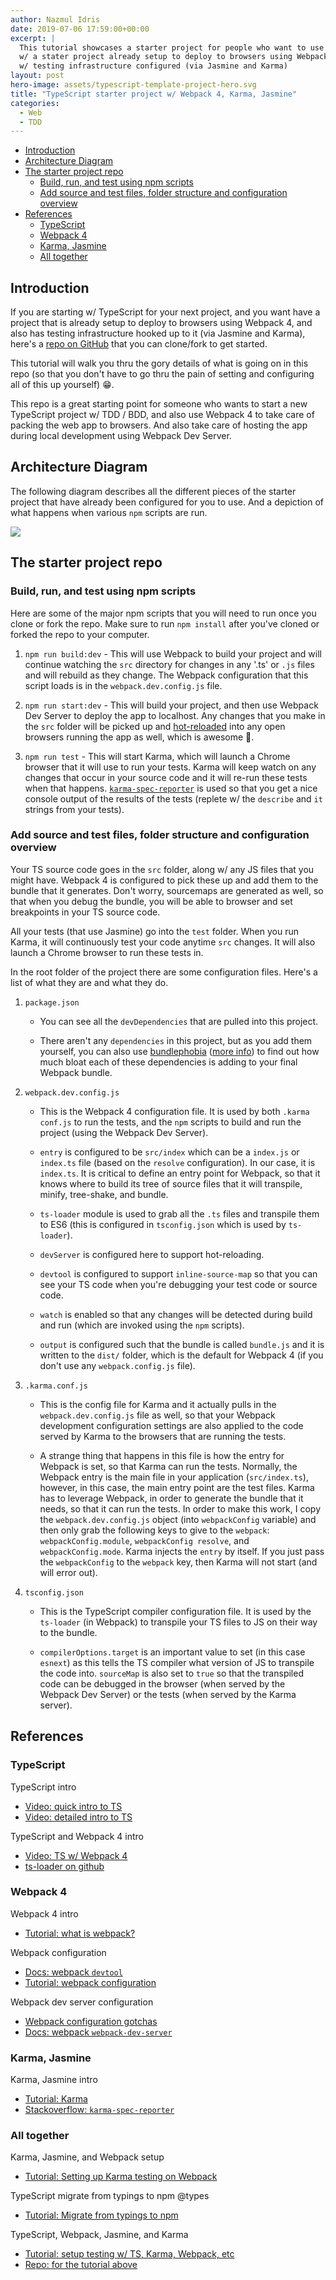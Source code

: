 ```yaml
---
author: Nazmul Idris
date: 2019-07-06 17:59:00+00:00
excerpt: |
  This tutorial showcases a starter project for people who want to use TypeScript
  w/ a stater project already setup to deploy to browsers using Webpack 4, and 
  w/ testing infrastructure configured (via Jasmine and Karma)
layout: post
hero-image: assets/typescript-template-project-hero.svg
title: "TypeScript starter project w/ Webpack 4, Karma, Jasmine"
categories:
  - Web
  - TDD
---
```


<!-- START doctoc generated TOC please keep comment here to allow auto update -->
<!-- DON'T EDIT THIS SECTION, INSTEAD RE-RUN doctoc TO UPDATE -->

- [Introduction](#introduction)
- [Architecture Diagram](#architecture-diagram)
- [The starter project repo](#the-starter-project-repo)
  - [Build, run, and test using npm scripts](#build-run-and-test-using-npm-scripts)
  - [Add source and test files, folder structure and configuration overview](#add-source-and-test-files-folder-structure-and-configuration-overview)
- [References](#references)
  - [TypeScript](#typescript)
  - [Webpack 4](#webpack-4)
  - [Karma, Jasmine](#karma-jasmine)
  - [All together](#all-together)

<!-- END doctoc generated TOC please keep comment here to allow auto update -->

## Introduction

If you are starting w/ TypeScript for your next project, and you want have a project that is already setup to deploy to
browsers using Webpack 4, and also has testing infrastructure hooked up to it (via Jasmine and Karma), here's a
[repo on GitHub](https://github.com/nazmulidris/ts-template) that you can clone/fork to get started.

This tutorial will walk you thru the gory details of what is going on in this repo (so that you don't have to go thru
the pain of setting and configuring all of this up yourself) 😁.

This repo is a great starting point for someone who wants to start a new TypeScript project w/ TDD / BDD, and also use
Webpack 4 to take care of packing the web app to browsers. And also take care of hosting the app during local
development using Webpack Dev Server.

## Architecture Diagram

The following diagram describes all the different pieces of the starter project that have already been configured for
you to use. And a depiction of what happens when various `npm` scripts are run.

<img src="{{'assets/ts-template-arch-diagram.svg' | relative_url}}"/>

## The starter project repo

### Build, run, and test using npm scripts

Here are some of the major npm scripts that you will need to run once you clone or fork the repo. Make sure to run
`npm install` after you've cloned or forked the repo to your computer.

1. `npm run build:dev` - This will use Webpack to build your project and will continue watching the `src` directory for
   changes in any '.ts' or `.js` files and will rebuild as they change. The Webpack configuration that this script loads
   is in the `webpack.dev.config.js` file.

1. `npm run start:dev` - This will build your project, and then use Webpack Dev Server to deploy the app to localhost.
   Any changes that you make in the `src` folder will be picked up and
   [hot-reloaded](https://webpack.js.org/configuration/dev-server/#devserverhot) into any open browsers running the app
   as well, which is awesome 🎉.

1. `npm run test` - This will start Karma, which will launch a Chrome browser that it will use to run your tests. Karma
   will keep watch on any changes that occur in your source code and it will re-run these tests when that happens.
   [`karma-spec-reporter`](https://stackoverflow.com/a/17327465/2085356) is used so that you get a nice console output
   of the results of the tests (replete w/ the `describe` and `it` strings from your tests).

### Add source and test files, folder structure and configuration overview

Your TS source code goes in the `src` folder, along w/ any JS files that you might have. Webpack 4 is configured to pick
these up and add them to the bundle that it generates. Don't worry, sourcemaps are generated as well, so that when you
debug the bundle, you will be able to browser and set breakpoints in your TS source code.

All your tests (that use Jasmine) go into the `test` folder. When you run Karma, it will continuously test your code
anytime `src` changes. It will also launch a Chrome browser to run these tests in.

In the root folder of the project there are some configuration files. Here's a list of what they are and what they do.

1. `package.json`

   - You can see all the `devDependencies` that are pulled into this project.

   - There aren't any `dependencies` in this project, but as you add them yourself, you can also use
     [bundlephobia](https://bundlephobia.com/) ([more info](https://www.youtube.com/watch?v=U_gANjtv28g)) to find out
     how much bloat each of these dependencies is adding to your final Webpack bundle.

1. `webpack.dev.config.js`

   - This is the Webpack 4 configuration file. It is used by both `.karma conf.js` to run the tests, and the `npm`
     scripts to build and run the project (using the Webpack Dev Server).

   - `entry` is configured to be `src/index` which can be a `index.js` or `index.ts` file (based on the `resolve`
     configuration). In our case, it is `index.ts`. It is critical to define an entry point for Webpack, so that it
     knows where to build its tree of source files that it will transpile, minify, tree-shake, and bundle.

   - `ts-loader` module is used to grab all the `.ts` files and transpile them to ES6 (this is configured in
     `tsconfig.json` which is used by `ts-loader`).

   - `devServer` is configured here to support hot-reloading.

   - `devtool` is configured to support `inline-source-map` so that you can see your TS code when you're debugging your
     test code or source code.

   - `watch` is enabled so that any changes will be detected during build and run (which are invoked using the `npm`
     scripts).

   - `output` is configured such that the bundle is called `bundle.js` and it is written to the `dist/` folder, which is
     the default for Webpack 4 (if you don't use any `webpack.config.js` file).

1. `.karma.conf.js`

   - This is the config file for Karma and it actually pulls in the `webpack.dev.config.js` file as well, so that your
     Webpack development configuration settings are also applied to the code served by Karma to the browsers that are
     running the tests.

   - A strange thing that happens in this file is how the entry for Webpack is set, so that Karma can run the tests.
     Normally, the Webpack entry is the main file in your application (`src/index.ts`), however, in this case, the main
     entry point are the test files. Karma has to leverage Webpack, in order to generate the bundle that it needs, so
     that it can run the tests. In order to make this work, I copy the `webpack.dev.config.js` object (into
     `webpackConfig` variable) and then only grab the following keys to give to the `webpack`: `webpackConfig.module`,
     `webpackConfig resolve`, and `webpackConfig.mode`. Karma injects the `entry` by itself. If you just pass the
     `webpackConfig` to the `webpack` key, then Karma will not start (and will error out).

1. `tsconfig.json`

   - This is the TypeScript compiler configuration file. It is used by the `ts-loader` (in Webpack) to transpile your TS
     files to JS on their way to the bundle.

   - `compilerOptions.target` is an important value to set (in this case `esnext`) as this tells the TS compiler what
     version of JS to transpile the code into. `sourceMap` is also set to `true` so that the transpiled code can be
     debugged in the browser (when served by the Webpack Dev Server) or the tests (when served by the Karma server).

## References

### TypeScript

TypeScript intro

- [Video: quick intro to TS](https://youtube.com/ahCwqrYpIuM)
- [Video: detailed intro to TS](https://www.youtube.com/watch?v=XShQO3BvOyM)

TypeScript and Webpack 4 intro

- [Video: TS w/ Webpack 4](https://www.youtube.com/watch?v=8TiZdePyduI)
- [ts-loader on github](https://github.com/TypeStrong/ts-loader)

### Webpack 4

Webpack 4 intro

- [Tutorial: what is webpack?](https://wanago.io/2018/07/16/webpack-4-course-part-one-entry-output-and-es6-modules/)

Webpack configuration

- [Docs: webpack `devtool`](https://webpack.js.org/configuration/devtool/)
- [Tutorial: webpack configuration](https://medium.com/@rajaraodv/webpack-the-confusing-parts-58712f8fcad9)

Webpack dev server configuration

- [Webpack configuration gotchas](https://github.com/webpack/webpack-dev-server/issues/720)
- [Docs: webpack `webpack-dev-server`](https://webpack.js.org/guides/development/#using-webpack-dev-server)

### Karma, Jasmine

Karma, Jasmine intro

- [Tutorial: Karma](http://www.bradoncode.com/blog/2015/02/27/karma-tutorial/)
- [Stackoverflow: `karma-spec-reporter`](https://stackoverflow.com/a/17327465/2085356)

### All together

Karma, Jasmine, and Webpack setup

- [Tutorial: Setting up Karma testing on Webpack](https://mike-ward.net/2015/09/07/tips-on-setting-up-karma-testing-with-webpack/)

TypeScript migrate from typings to npm @types

- [Tutorial: Migrate from typings to npm](http://codereform.com/blog/post/migrating-from-typings-to-npm-types/)

TypeScript, Webpack, Jasmine, and Karma

- [Tutorial: setup testing w/ TS, Karma, Webpack, etc](https://templecoding.com/blog/2016/02/02/how-to-setup-testing-using-typescript-mocha-chai-sinon-karma-and-webpack)
- [Repo: for the tutorial above](https://github.com/thitemple/TypescriptMochaWebpackDemo)
